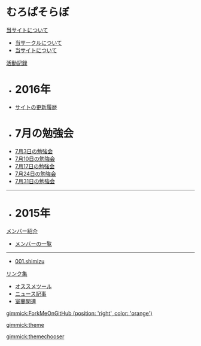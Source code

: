 # むろぱそらぼ

[当サイトについて]()

  * [当サークルについて](md/about/circle.md)
  * [当サイトについて](md/about/site.md)


[活動記録]()

  * # 2016年
  * [サイトの更新履歴](md/sitelog/2016.md)
  * # 7月の勉強会
  * [7月3日の勉強会](md/sitelog/2016/2016-07-03.md)
  * [7月10日の勉強会](md/sitelog/2016/2016-07-10.md)
  * [7月17日の勉強会](md/sitelog/2016/2016-07-17.md)
  * [7月24日の勉強会](md/sitelog/2016/2016-07-24.md)
  * [7月31日の勉強会](md/sitelog/2016/2016-07-31.md)
  - - - -
  * # 2015年


[メンバー紹介]()

  * [メンバーの一覧](md/member/memberlist.md)
  - - - -
  * [001.shimizu](md/member/001.shimizu.md)


[リンク集]()

  * [オススメツール](md/links/tools.md)
  * [ニュース記事](md/links/news.md)
  * [室蘭関連](md/links/muroran.md)


<!-- color is one of [ 'red', 'darkblue', 'green', 'orange', 'white', 'gray' ] -->
[gimmick:ForkMeOnGitHub (position: 'right', color: 'orange') ](https://github.com/muropclab)

<!-- 'bootstrap','amelia','cerulean','cosmo','cyborg','flatly','journal','readable','simplex','slate','spacelab','united','yeti' -->
[gimmick:theme](readable)
<!-- [gimmick:theme (inverse: true)](readable) -->

[gimmick:themechooser](テーマを変える)
